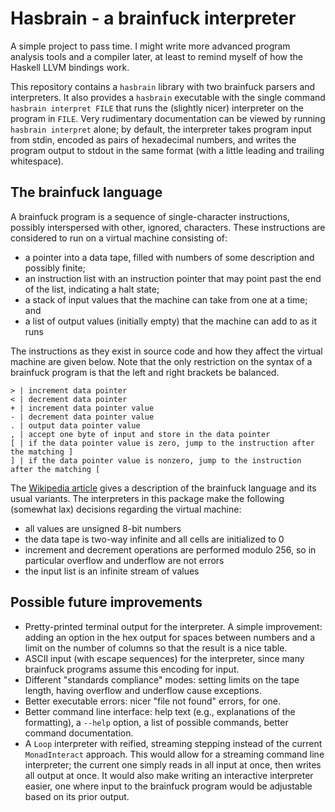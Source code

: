 # Hasbrain - a brainfuck interpreter

A simple project to pass time. I might write more advanced program analysis
tools and a compiler later, at least to remind myself of how the Haskell LLVM
bindings work.

This repository contains a `hasbrain` library with two brainfuck parsers and
interpreters. It also provides a `hasbrain` executable with the single command
`hasbrain interpret FILE` that runs the (slightly nicer) interpreter on the
program in `FILE`. Very rudimentary documentation can be viewed by running
`hasbrain interpret` alone; by default, the interpreter takes program input from
stdin, encoded as pairs of hexadecimal numbers, and writes the program output to
stdout in the same format (with a little leading and trailing whitespace).

## The brainfuck language

A brainfuck program is a sequence of single-character instructions, possibly
interspersed with other, ignored, characters. These instructions are considered
to run on a virtual machine consisting of:

- a pointer into a data tape, filled with numbers of some description and possibly finite;
- an instruction list with an instruction pointer that may point past the end of
  the list, indicating a halt state;
- a stack of input values that the machine can take from one at a time; and
- a list of output values (initially empty) that the machine can add to as it
  runs

The instructions as they exist in source code and how they affect the virtual
machine are given below. Note that the only restriction on the syntax of a
brainfuck program is that the left and right brackets be balanced.

```
> | increment data pointer
< | decrement data pointer
+ | increment data pointer value
- | decrement data pointer value
. | output data pointer value
, | accept one byte of input and store in the data pointer
[ | if the data pointer value is zero, jump to the instruction after the matching ]
] | if the data pointer value is nonzero, jump to the instruction after the matching [
```

The [Wikipedia article](https://en.wikipedia.org/wiki/Brainfuck) gives a
description of the brainfuck language and its usual variants. The interpreters
in this package make the following (somewhat lax) decisions regarding the
virtual machine:

- all values are unsigned 8-bit numbers
- the data tape is two-way infinite and all cells are initialized to 0
- increment and decrement operations are performed modulo 256, so in particular
  overflow and underflow are not errors
- the input list is an infinite stream of values

## Possible future improvements

- Pretty-printed terminal output for the interpreter. A simple improvement:
  adding an option in the hex output for spaces between numbers and a limit on
  the number of columns so that the result is a nice table.
- ASCII input (with escape sequences) for the interpreter, since many brainfuck
  programs assume this encoding for input.
- Different "standards compliance" modes: setting limits on the tape length,
  having overflow and underflow cause exceptions.
- Better executable errors: nicer "file not found" errors, for one.
- Better command line interface: help text (e.g., explanations of the
  formatting), a `--help` option, a list of possible commands, better command
  documentation.
- A `Loop` interpreter with reified, streaming stepping instead of the current
  `MonadInteract` approach. This would allow for a streaming command line
  interpreter; the current one simply reads in all input at once, then writes
  all output at once. It would also make writing an interactive interpreter
  easier, one where input to the brainfuck program would be adjustable based on
  its prior output.
